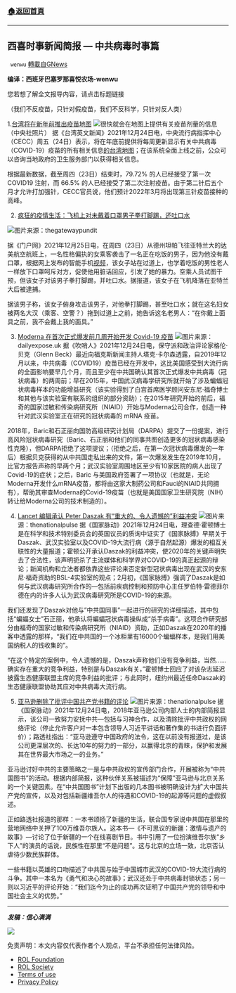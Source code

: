 ###  [:house:返回首頁](https://github.com/ourhimalayas/txt)
---


## 西喜时事新闻简报 — 中共病毒时事篇
` wenwu` [轉載自GNews](https://gnews.org/zh-hans/1790976/)

**编译：西班牙巴塞罗那喜悦农场-wenwu**

您若想了解全文报导内容，请点击标题链接

（我们不反疫苗，只针对假疫苗，我们不反科学，只针对反人类）

1.[台湾将在新年前推出疫苗地图](https://www.taiwannews.com.tw/en/news/4387917)
![](https://assets.gnews.org/wp-content/uploads/2021/12/tempsnip01-4.png)很快就会在地图上提供有关疫苗剂量的信息（中央社照片）
据《台湾英文新闻》2021年12月24日电，中央流行病指挥中心（CECC）周五（24日）表示，将在年底前提供将每周更新显示有关中共病毒（COVID-19）疫苗的所有相关信息[的台湾地图](https://antiflu.cdc.gov.tw/Covid19)；在该系统全面上线之前，公众可以咨询当地政府的卫生服务部门以获得相关信息。

根据最新数据，截至周四（23日）结束时，79.72% 的人已经接受了第一次 COVID19 注射，而 66.5% 的人已经接受了第二次注射疫苗。由于第二针后五个月才允许打加强针，CECC官员说，他们预计2022年3月将出现第三针疫苗接种的高峰。

2. [疯狂的疫情生活：飞机上对未戴着口罩男子拳打脚踢，还吐口水](https://www.thegatewaypundit.com/2021/12/covid-crazy-unmasked-mask-karen-attacks-passenger-plane-punches-scratches-spits-man-taking-mask-off-eat-video/)

![](https://assets.gnews.org/wp-content/uploads/2021/12/tempsnip02-6.png)图片来源：thegatewaypundit

据《门户网》2021年12月25日电，在周四（23日）从德州坦帕飞往亚特兰大的达美航空航班上，一名性格偏执的女乘客袭击了一名正在吃饭的男子，因为他没有戴口罩，根据网上发布的智能手机[视频](https://twitter.com/ATLUncensored/status/1474552407707242498?s=20)，该女子站在过道上，也学着吃饭的男性老人一样放下口罩呵斥对方，促使他用脏话回应，引发了她的暴力。空乘人员试图干预，但该女子对该男子拳打脚踢，并吐口水。据报道，该女子在飞机降落在亚特兰大后被逮捕。

据该男子称，该女子俯身攻击该男子，对他拳打脚踢，甚至吐口水；就在这名妇女被两名大汉（乘客、空警？）拖到过道上之前，她告诉这名老男人：“在你戴上面具之前，我不会戴上我的面具。”

3. [Moderna 在首次正式爆发前几周开始开发 Covid-19 疫苗](https://dailyexpose.uk/2021/12/24/moderna-began-developing-covid-19-vaccine-weeks-before-first-official-outbreak-recorded/)
![](https://assets.gnews.org/wp-content/uploads/2021/12/tempsnip04-6.png)图片来源：dailyexpose.uk
据《吹哨人》2021年12月24日电，保守派和政治评论家格伦·贝克（Glenn Beck）最近向福克斯新闻主持人塔克·卡尔森透露，自2019年12月以来，中共病毒（COVID19）疫苗已经在开发中，这比美国感受到大流行病的全面影响要早几个月，而且至少在中共国确认其首次正式爆发中共病毒（冠状病毒）的两周前；早在2015年，中国武汉病毒学研究所就开始了涉及蝙蝠冠状病毒样本的功能增益研究（该实验得到了白宫首席医学顾问安东尼·福奇博士和其他与该实验室有联系的组织的部分资助）；在2015年研究开始的前后，福奇的国家过敏和传染病研究所（NIAID）开始与Moderna公司合作，创造一种针对武汉实验室正在研究的冠状病毒的 mRNA 疫苗。

2018年，Baric和石正丽向国防高级研究计划局（DARPA）提交了一份提案，进行高风险冠状病毒研究（Baric、石正丽和他们的同事共图创造更多的冠状病毒感染性克隆），但DARPA拒绝了这项提议；（拒绝之后，在第一次冠状病毒爆发的一年后）根据贝克获得的从中共国走私出来的文件，第一次爆发发生在2019年10月，比官方报告声称的早两个月；武汉实验室周围地区至少有10家医院的病人出现了Covid-19的症状；之后，Baric 与美国政府签署了一项协议（也就是，无论Moderna开发什么mRNA疫苗，都将由这家大制药公司和Fauci的NIAID共同拥有），帮助其审查Moderna的Covid-19疫苗（也就是美国国家卫生研究院（NIH）转让给Moderna公司的技术制造的）。

4. [Lancet 编辑承认 Peter Daszak 有“重大的、令人遗憾的”利益冲突](https://thenationalpulse.com/2021/12/23/lancet-editor-admits-daszak-had-significant-conflict-of-interest/)
![](https://assets.gnews.org/wp-content/uploads/2021/12/tempsnip03-4.png)图片来源：thenationalpulse
据《国家脉动》2021年12月24日电，理查德·霍顿博士是在科学和技术特别委员会的英国议员的质询中证实了《国家脉搏》早期关于Daszak、武汉实验室以及COVID-19大流行病（源于自然起源）爆发的相互关联性的大量报道；霍顿公开承认Daszak的利益冲突，使2020年的关键声明失去了合法性，该声明扼杀了主流媒体和科学界对COVID-19的真正起源的辩论；新闻机构和立法者都依靠这些评论来否定新型冠状病毒出现在武汉的安东尼·福奇资助的BSL-4实验室的观点；2月初，《国家脉搏》强调了Daszak是如何与武汉病毒研究所合作的—包括前疾病控制和预防中心主任罗伯特·雷德菲尔德在内的许多人认为武汉病毒研究所是COVID-19的来源。

我们还发现了Daszak对他与”中共国同事”一起进行的研究的详细描述，其中包括“蝙蝠女士”石正丽，他承认将蝙蝠冠状病毒操纵成“杀手病毒”。这项合作研究部分由福奇的国家过敏和传染病研究所（NIAID）资助，正如Daszak在2020年的播客中透露的那样，“我们在中共国的一个冰柜里有16000个蝙蝠样本，是我们用美国纳税人的钱收集的”。

“在这个特定的案例中，令人遗憾的是，Daszak声称他们没有竞争利益，当然……确实存在重大的竞争利益，特别是与Daszak有关，”霍顿博士回应了对该杂志延迟披露生态健康联盟主席的竞争利益的批评；与此同时，纽约州最近任命Daszak的生态健康联盟协助其应对中共病毒大流行病。

5. [亚马逊删除了批评中国共产党书籍的评论](https://thenationalpulse.com/2021/12/24/amazon-partnered-with-ccp-propaganda-arm/)
![](https://assets.gnews.org/wp-content/uploads/2021/12/tempsnip05-6.png)图片来源：thenationalpulse
据《国家脉动》2021年12月24日电，2018年亚马逊公司内部人士的内部简报显示，该公司一致努力安抚中共—包括与习神合作，以及清除批评中共政权的网络评论（停止允许客户对一本包含领导人习近平讲话和著作集的书进行负面评价）；路透社指出：“亚马逊遵守中国政府的法令，这在以前没有报道过，是该公司更深层次的、长达10年的努力的一部分，以赢得北京的青睐，保护和发展其在世界最大市场之一的业务。”

亚马逊讨好中共的主要策略之一是与中共政权的宣传部门合作，开展被称为“中共国图书”的活动。根据内部简报，这种伙伴关系被描述为“保障”亚马逊与北京关系的一个关键因素。在“中共国图书”计划下出版的几本图书被明确设计为扩大中国共产党的宣传，以及对包括新疆维吾尔人的待遇和COVID-19的起源等问题的虚假叙述。

正如路透社报道的那样：一本书颂扬了新疆的生活，联合国专家说中共国在那里的营地网络中关押了100万维吾尔族人。这本书—《不可思议的新疆：激情与遗产的故事》—讨论了位于新疆的一个在线喜剧节目。书中引用了一位扮演维吾尔族“乡下人”的演员的话说，民族性在那里“不是问题”。这与北京的立场一致，北京否认虐待少数民族群体。

一些书籍以英雄的口吻描述了中共国与始于中国城市武汉的COVID-19大流行病的斗争。其中一本名为《勇气和决心的故事》；武汉还处于中共病毒封锁状态；另一则以习近平的评论开始：“我们迄今为止的成功再次证明了中国共产党的领导和中国社会主义的优势。”

* * *

***发稿：信心满满***

![](https://assets.gnews.org/wp-content/uploads/2021/12/GNEWS_CH.-1-3-1.jpeg)

 

免责声明：本文内容仅代表作者个人观点，平台不承担任何法律风险。

- [ROL Foundation](https://rolfoundation.org/)
- [ROL Society](https://rolsociety.org/)
- [Terms of use](https://gnews.org/terms-of-use-3/)
- [Privacy Policy](https://gnews.org/privacy-policy/)

